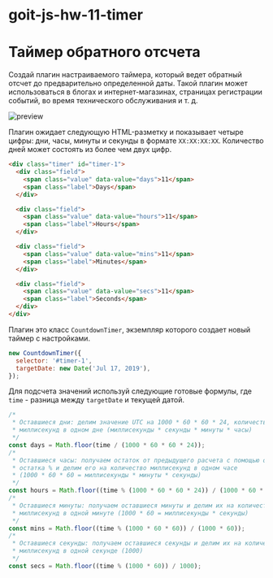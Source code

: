# goit-js-hw-11-timer
# Таймер обратного отсчета

Создай плагин настраиваемого таймера, который ведет обратный отсчет до
предварительно определенной даты. Такой плагин может использоваться в блогах и
интернет-магазинах, страницах регистрации событий, во время технического
обслуживания и т. д.

![preview](preview.gif)

Плагин ожидает следующую HTML-разметку и показывает четыре цифры: дни, часы,
минуты и секунды в формате `XX:XX:XX:XX`. Количество дней может состоять из
более чем двух цифр.

```html
<div class="timer" id="timer-1">
  <div class="field">
    <span class="value" data-value="days">11</span>
    <span class="label">Days</span>
  </div>

  <div class="field">
    <span class="value" data-value="hours">11</span>
    <span class="label">Hours</span>
  </div>

  <div class="field">
    <span class="value" data-value="mins">11</span>
    <span class="label">Minutes</span>
  </div>

  <div class="field">
    <span class="value" data-value="secs">11</span>
    <span class="label">Seconds</span>
  </div>
</div>
```

Плагин это класс `CountdownTimer`, экземпляр которого создает новый таймер с
настройками.

```js
new CountdownTimer({
  selector: '#timer-1',
  targetDate: new Date('Jul 17, 2019'),
});
```

Для подсчета значений используй следующие готовые формулы, где `time` - разница
между `targetDate` и текущей датой.

```js
/*
 * Оставшиеся дни: делим значение UTC на 1000 * 60 * 60 * 24, количество
 * миллисекунд в одном дне (миллисекунды * секунды * минуты * часы)
 */
const days = Math.floor(time / (1000 * 60 * 60 * 24));
/*
 * Оставшиеся часы: получаем остаток от предыдущего расчета с помощью оператора
 * остатка % и делим его на количество миллисекунд в одном часе
 * (1000 * 60 * 60 = миллисекунды * минуты * секунды)
 */
const hours = Math.floor((time % (1000 * 60 * 60 * 24)) / (1000 * 60 * 60));
/*
 * Оставшиеся минуты: получаем оставшиеся минуты и делим их на количество
 * миллисекунд в одной минуте (1000 * 60 = миллисекунды * секунды)
 */
const mins = Math.floor((time % (1000 * 60 * 60)) / (1000 * 60));
/*
 * Оставшиеся секунды: получаем оставшиеся секунды и делим их на количество
 * миллисекунд в одной секунде (1000)
 */
const secs = Math.floor((time % (1000 * 60)) / 1000);